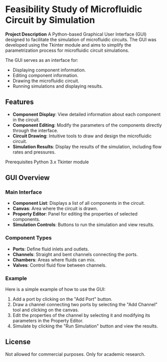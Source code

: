 # Feasibility Study of Microfluidic Circuit by Simulation


**Project Description**
A Python-based Graphical User Interface (GUI) designed to facilitate the simulation of microfluidic circuits. The GUI was developed using the Tkinter module and aims to simplify the parametrization process for microfluidic circuit simulations.

The GUI serves as an interface for:

* Displaying component information.
* Editing component information.
* Drawing the microfluidic circuit.
* Running simulations and displaying results.

## Features
* **Component Display**: View detailed information about each component in the circuit.
* **Component Editing**: Modify the parameters of the components directly through the interface.
* **Circuit Drawing**: Intuitive tools to draw and design the microfluidic circuit.
* **Simulation Results**: Display the results of the simulation, including flow rates and pressures.

Prerequisites
Python 3.x
Tkinter module

## GUI Overview


### Main Interface
* **Component List**: Displays a list of all components in the circuit.
* **Canvas**: Area where the circuit is drawn.
* **Property Editor**: Panel for editing the properties of selected components.
* **Simulation Controls**: Buttons to run the simulation and view results.

### Component Types
* **Ports**: Define fluid inlets and outlets.
* **Channels**: Straight and bent channels connecting the ports.
* **Chambers**: Areas where fluids can mix.
* **Valves**: Control fluid flow between channels.

### Example
Here is a simple example of how to use the GUI:

1. Add a port by clicking on the "Add Port" button.
2. Draw a channel connecting two ports by selecting the "Add Channel" tool and clicking on the canvas.
3. Edit the properties of the channel by selecting it and modifying its parameters in the Property Editor.
4. Simulate by clicking the "Run Simulation" button and view the results.

## License
Not allowed for commercial purposes. Only for academic research.
